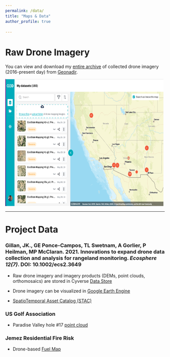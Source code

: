 ```yaml
---
permalink: /data/
title: "Maps & Data"
author_profile: true

---
```


# Raw Drone Imagery

You can view and download my [entire archive](https://data.geonadir.com/social-profile/55?extent=-14055722.19%2C3597708.43%2C-11227317.52%2C5224300.12) of collected drone imagery (2016-present day) from [Geonadir](https://geonadir.com/).


  <a href="https://data.geonadir.com/social-profile/55?extent=-14055722.19%2C3597708.43%2C-11227317.52%2C5224300.12" target="_blank">
    <img src="../images/geonadir.png" alt="blah" width="500" height="400">
  </a>

___

# Project Data

### Gillan, JK., GE Ponce-Campos, TL Swetnam, A Gorlier, P Heilman, MP McClaran. 2021. Innovations to expand drone data collection and analysis for rangeland monitoring. *Ecosphere 12(7)*. DOI: 10.1002/ecs2.3649

* Raw drone imagery and imagery products (DEMs, point clouds, orthomosaics) are stored in Cyverse [Data Store](https://datacommons.cyverse.org/browse/iplant/home/shared/commons_repo/curated/Gillan_Ecosphere_2021)
    
* Drone imagery can be visualized in [Google Earth Engine](https://bit.ly/srer-drone-2019)

* [SpatioTemporal Asset Catalog (STAC)](https://radiantearth.github.io/stac-browser/#/external/stac.cyverse.org/collections/Santa%20Rita%20Ecostate%20Mapping%20-%20May%202019)


### US Golf Association

* Paradise Valley hole #17 [point cloud](https://viewer.copc.io/?state=ee15e0b9ae036865eaada9f398c2d27de94c2cde71bd92cf117156296bf46ab0)

### Jemez Residential Fire Risk

* Drone-based [Fuel Map](https://promethean-gift.github.io/map)
